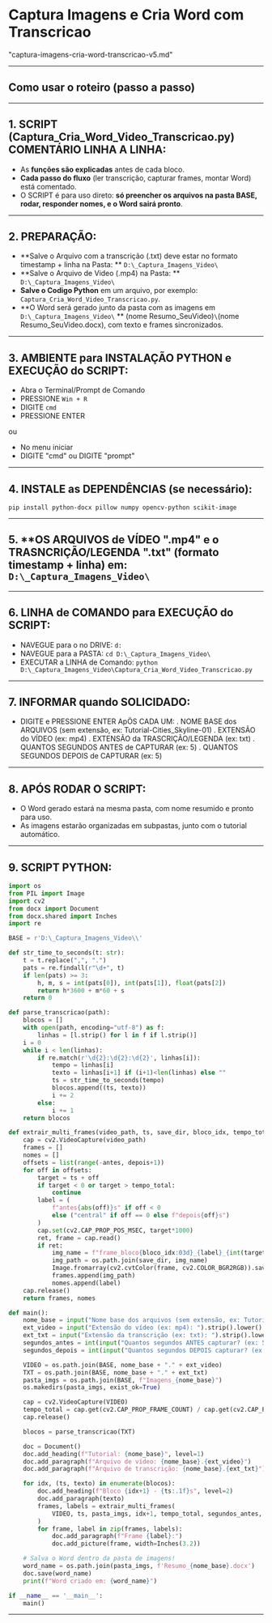 # Captura Imagens e Cria Word com Transcricao
"captura-imagens-cria-word-transcricao-v5.md"

***
## **Como usar o roteiro (passo a passo)**


***
## 1. **SCRIPT** (Captura_Cria_Word_Video_Transcricao.py) **COMENTÁRIO LINHA A LINHA:**

- As **funções são explicadas** antes de cada bloco.
- **Cada passo do fluxo** (ler transcrição, capturar frames, montar Word) está comentado.
- O SCRIPT é para uso direto: **só preencher os arquivos na pasta BASE, rodar, responder nomes, e o Word sairá pronto**.


***
## 2. **PREPARAÇÃO:**
- **Salve o Arquivo com a transcrição (.txt) deve estar no formato timestamp + linha na Pasta: ** `D:\_Captura_Imagens_Video\`
- **Salve o Arquivo de Video (.mp4) na Pasta: ** `D:\_Captura_Imagens_Video\`
- **Salve o Codigo Python** em um arquivo, por exemplo: `Captura_Cria_Word_Video_Transcricao.py`.
- **O Word será gerado junto da pasta com as imagens em `D:\_Captura_Imagens_Video\` ** (nome Resumo_SeuVideo)` \ `(nome Resumo_SeuVideo.docx), com texto e frames sincronizados.


***
## 3. **AMBIENTE para INSTALAÇÃO PYTHON e EXECUÇÃO do SCRIPT:**

- Abra o Terminal/Prompt de Comando
- PRESSIONE `Win + R`
- DIGITE `cmd`
- PRESSIONE ENTER

ou

- No menu iniciar
- DIGITE "cmd" ou DIGITE "prompt"


***
## 4. **INSTALE as DEPENDÊNCIAS (se necessário):**
```
pip install python-docx pillow numpy opencv-python scikit-image
```


***
## 5. **OS ARQUIVOS de VÍDEO ".mp4" e o TRASNCRIÇÃO/LEGENDA ".txt" (formato timestamp + linha) em: `D:\_Captura_Imagens_Video\`


***
## 6. **LINHA de COMANDO para EXECUÇÃO do SCRIPT:**

- NAVEGUE para o no DRIVE: `d:`
- NAVEGUE para a PASTA: `cd D:\_Captura_Imagens_Video\`
- EXECUTAR a LINHA de Comando: `python D:\_Captura_Imagens_Video\Captura_Cria_Word_Video_Transcricao.py`


***
## 7. **INFORMAR quando SOLICIDADO:**

- DIGITE e PRESSIONE ENTER ApÖS CADA UM:
    . NOME BASE dos ARQUIVOS (sem extensão, ex: Tutorial-Cities_Skyline-01)
    . EXTENSÃO do VÍDEO (ex: mp4)
    . EXTENSÃO da TRASCRIÇÃO/LEGENDA (ex: txt)
    . QUANTOS SEGUNDOS ANTES de CAPTURAR (ex: 5)
    . QUANTOS SEGUNDOS DEPOIS de CAPTURAR (ex: 5)


***
## 8. **APÓS RODAR O SCRIPT:**

- O Word gerado estará na mesma pasta, com nome resumido e pronto para uso.
- As imagens estarão organizadas em subpastas, junto com o tutorial automático.


***
## 9. **SCRIPT PYTHON:**

```python
import os
from PIL import Image
import cv2
from docx import Document
from docx.shared import Inches
import re

BASE = r'D:\_Captura_Imagens_Video\\'

def str_time_to_seconds(t: str):
    t = t.replace(",", ".")
    pats = re.findall(r"\d+", t)
    if len(pats) >= 3:
        h, m, s = int(pats[0]), int(pats[1]), float(pats[2])
        return h*3600 + m*60 + s
    return 0

def parse_transcricao(path):
    blocos = []
    with open(path, encoding="utf-8") as f:
        linhas = [l.strip() for l in f if l.strip()]
    i = 0
    while i < len(linhas):
        if re.match(r'\d{2}:\d{2}:\d{2}', linhas[i]):
            tempo = linhas[i]
            texto = linhas[i+1] if (i+1)<len(linhas) else ""
            ts = str_time_to_seconds(tempo)
            blocos.append((ts, texto))
            i += 2
        else:
            i += 1
    return blocos

def extrair_multi_frames(video_path, ts, save_dir, bloco_idx, tempo_total, antes, depois):
    cap = cv2.VideoCapture(video_path)
    frames = []
    nomes = []
    offsets = list(range(-antes, depois+1))
    for off in offsets:
        target = ts + off
        if target < 0 or target > tempo_total:
            continue
        label = (
            f"antes{abs(off)}s" if off < 0
            else ("central" if off == 0 else f"depois{off}s")
        )
        cap.set(cv2.CAP_PROP_POS_MSEC, target*1000)
        ret, frame = cap.read()
        if ret:
            img_name = f"frame_bloco{bloco_idx:03d}_{label}_{int(target)}s.jpg"
            img_path = os.path.join(save_dir, img_name)
            Image.fromarray(cv2.cvtColor(frame, cv2.COLOR_BGR2RGB)).save(img_path)
            frames.append(img_path)
            nomes.append(label)
    cap.release()
    return frames, nomes

def main():
    nome_base = input("Nome base dos arquivos (sem extensão, ex: Tutorial-Cities_Skyline-01): ").strip()
    ext_video = input("Extensão do vídeo (ex: mp4): ").strip().lower()
    ext_txt = input("Extensão da transcrição (ex: txt): ").strip().lower()
    segundos_antes = int(input("Quantos segundos ANTES capturar? (ex: 5): ").strip())
    segundos_depois = int(input("Quantos segundos DEPOIS capturar? (ex: 5): ").strip())

    VIDEO = os.path.join(BASE, nome_base + "." + ext_video)
    TXT = os.path.join(BASE, nome_base + "." + ext_txt)
    pasta_imgs = os.path.join(BASE, f"Imagens_{nome_base}")
    os.makedirs(pasta_imgs, exist_ok=True)

    cap = cv2.VideoCapture(VIDEO)
    tempo_total = cap.get(cv2.CAP_PROP_FRAME_COUNT) / cap.get(cv2.CAP_PROP_FPS)
    cap.release()

    blocos = parse_transcricao(TXT)

    doc = Document()
    doc.add_heading(f"Tutorial: {nome_base}", level=1)
    doc.add_paragraph(f"Arquivo de vídeo: {nome_base}.{ext_video}")
    doc.add_paragraph(f"Arquivo de transcrição: {nome_base}.{ext_txt}")

    for idx, (ts, texto) in enumerate(blocos):
        doc.add_heading(f"Bloco {idx+1} - {ts:.1f}s", level=2)
        doc.add_paragraph(texto)
        frames, labels = extrair_multi_frames(
            VIDEO, ts, pasta_imgs, idx+1, tempo_total, segundos_antes, segundos_depois
        )
        for frame, label in zip(frames, labels):
            doc.add_paragraph(f"Frame {label}:")
            doc.add_picture(frame, width=Inches(3.2))

    # Salva o Word dentro da pasta de imagens!
    word_name = os.path.join(pasta_imgs, f'Resumo_{nome_base}.docx')
    doc.save(word_name)
    print(f"Word criado em: {word_name}")

if __name__ == '__main__':
    main()

```

***
